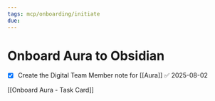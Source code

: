 ```yaml
---
tags: mcp/onboarding/initiate
due: 
---
```

# Onboard Aura to Obsidian

- [x] Create the Digital Team Member note for [[Aura]] ✅ 2025-08-02

[[Onboard Aura - Task Card]]
